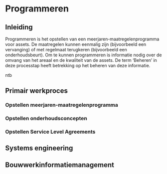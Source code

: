 # Programmeren 

## Inleiding
Programmeren is het opstellen van een meerjaren-maatregelenprogramma voor assets. De maatregelen kunnen eenmalig zijn (bijvoorbeeld een vervanging) of met regelmaat terugkeren (bijvoorbeeld een onderhoudsbeurt). Om te kunnen programmeren is informatie nodig over de omvang van het areaal en de kwaliteit van de assets. De term ‘Beheren’ in deze processtap heeft betrekking op het beheren van deze informatie. 

ntb

## Primair werkproces

### Opstellen meerjaren-maatregelenprogramma

### Opstellen onderhoudsconcepten

### Opstellen Service Level Agreements


## Systems engineering


## Bouwwerkinformatiemanagement